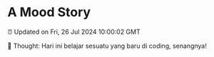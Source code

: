 # A Mood Story

⏰ Updated on Fri, 26 Jul 2024 10:00:02 GMT

💭 Thought: Hari ini belajar sesuatu yang baru di coding, senangnya!

